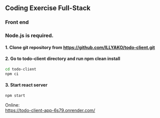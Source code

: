 ## Coding Exercise Full-Stack

### Front end

### Node.js is required.

#### 1. Clone git repository from https://github.com/ILLYAKO/todo-client.git

#### 2. Go to todo-client directory and run npm clean install

```Bash
cd todo-client
npm ci
```

#### 3. Start react server

```Bash
npm start
```

Online:<br/>
https://todo-client-app-6s79.onrender.com/